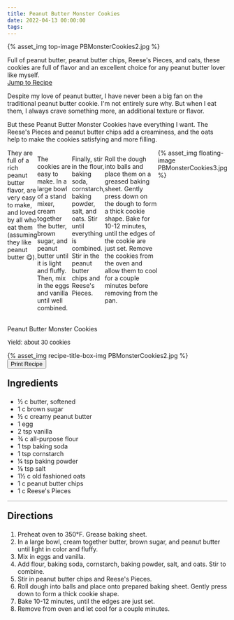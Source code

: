 ```yaml
---
title: Peanut Butter Monster Cookies
date: 2022-04-13 00:00:00
tags:
---
```


{% asset_img top-image PBMonsterCookies2.jpg %}
<div class="post-body">
Full of peanut butter, peanut butter chips, Reese's Pieces, and oats, these cookies are full of flavor and an excellent choice for any peanut butter lover like myself. 
<br>
<!--more-->

<a class="jump-to-recipe-btn" href="#recipejump"> 
    Jump to Recipe
</a>

Despite my love of peanut butter, I have never been a big fan on the traditional peanut butter cookie. I'm not entirely sure why. But when I eat them, I always crave something more, an additional texture or flavor. 

But these Peanut Butter Monster Cookies have everything I want. The Reese's Pieces and peanut butter chips add a creaminess, and the oats help to make the cookies satisfying and more filling. 

<div style="display: flex;">
They are full of a rich peanut butter flavor, are very easy to make, and loved by all who eat them (assuming they like peanut butter 😋). 

The cookies are easy to make. 
In a large bowl of a stand mixer, cream together the butter, brown sugar, and peanut butter until it is light and fluffy. Then, mix in the eggs and vanilla until well combined. 

Finally, stir in the flour, baking soda, cornstarch, baking powder, salt, and oats. Stir until everything is combined. Stir in the peanut butter chips and Reese's Pieces. 

Roll the dough into balls and place them on a greased baking sheet. Gently press down on the dough to form a thick cookie shape. Bake for 10-12 minutes, until the edges of the cookie are just set. Remove the cookies from the oven and allow them to cool for a couple minutes before removing from the pan. 

<div>
    {% asset_img floating-image PBMonsterCookies3.jpg %}
</div>
</div>

<br>
</div>

<div id="recipejump"></div>
<div id="recipe">
    <div class="recipe-box">
        <div class="recipe-title-box">
            <div>
                <div class="recipe-title-box-title">
                    <div class="recipe-title-box-header">Peanut Butter Monster Cookies</div>
                </div>
                <p class="recipe-title-box-title" style="font-family: Arial;">Yield: about 30 cookies</p>
            </div>
            {% asset_img recipe-title-box-img PBMonsterCookies2.jpg %}
            <button class="print-recipe"
                    type="button"
                    onclick="printDIV('recipe')" >
                Print Recipe
            </button>
        </div>
        <p style="font-size:150%;"><b>Ingredients</b></p>
        <ul class="post-body">
                <li>½ c butter, softened</li>
                <li>1 c brown sugar</li>
                <li>½ c creamy peanut butter</li>
                <li>1 egg</li>
                <li>2 tsp vanilla</li>
                <li>¾ c all-purpose flour</li>
                <li>1 tsp baking soda</li>
                <li>1 tsp cornstarch</li>
                <li>¼ tsp baking powder</li>
                <li>⅛ tsp salt</li>
                <li>1½ c old fashioned oats</li>
                <li>1 c peanut butter chips</li>
                <li>1 c Reese's Pieces</li>
        </ul>
        <hr style="height:1px;background-color:rgb(189, 189, 189) ">
        <p style="font-size:150%;"><b>Directions</b></p>
        <ol class="post-body">
            <li>Preheat oven to 350°F. Grease baking sheet.</li>
            <li>In a large bowl, cream together butter, brown sugar, and peanut butter until light in color and fluffy.</li>
            <li>Mix in eggs and vanilla.</li>
            <li>Add flour, baking soda, cornstarch, baking powder, salt, and oats. Stir to combine.</li>
            <li>Stir in peanut butter chips and Reese's Pieces.</li>
            <li>Roll dough into balls and place onto prepared baking sheet. Gently press down to form a thick cookie shape.</li>
            <li>Bake 10-12 minutes, until the edges are just set.</li>
            <li>Remove from oven and let cool for a couple minutes.</li>
        </ol> 
    </div>
</div>

<br>
